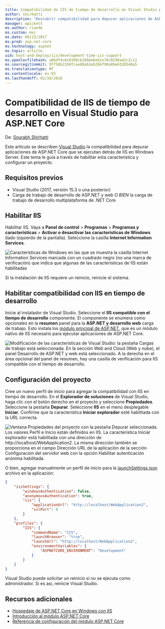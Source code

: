 ```yaml
---
title: Compatibilidad de IIS de tiempo de desarrollo en Visual Studio para ASP.NET Core
author: shirhatti
description: "Descubrir compatibilidad para depurar aplicaciones de ASP.NET Core cuando se ejecuta detrás de IIS en Windows Server."
manager: wpickett
ms.author: riande
ms.custom: mvc
ms.date: 09/13/2017
ms.prod: asp.net-core
ms.technology: aspnet
ms.topic: article
uid: host-and-deploy/iis/development-time-iis-support
ms.openlocfilehash: a8bdf4c0c0399c62666e6e61e70c0298a42c2c12
ms.sourcegitcommit: 9f758b1550fcae88ab1eb284798a89e6320548a5
ms.translationtype: MT
ms.contentlocale: es-ES
ms.lasthandoff: 02/19/2018
---
```

# <a name="development-time-iis-support-in-visual-studio-for-aspnet-core"></a>Compatibilidad de IIS de tiempo de desarrollo en Visual Studio para ASP.NET Core

De: [Sourabh Shirhatti](https://twitter.com/sshirhatti)

Este artículo se describen [Visual Studio](https://www.visualstudio.com/vs/) la compatibilidad para depurar aplicaciones de ASP.NET Core que se ejecutan detrás de IIS en Windows Server. Este tema le guía a través de habilitar esta característica y configurar un proyecto.

## <a name="prerequisites"></a>Requisitos previos

* Visual Studio (2017, versión 15.3 o una posterior)
* Carga de trabajo de desarrollo de ASP.NET y web *O BIEN* la carga de trabajo de desarrollo multiplataforma de .NET Core

## <a name="enable-iis"></a>Habilitar IIS

Habilitar IIS. Vaya a **Panel de control** > **Programas** > **Programas y características** > **Activar o desactivar las características de Windows** (lado izquierdo de la pantalla). Seleccione la casilla **Internet Information Services**.

![Características de Windows en las que se muestra la casilla Internet Information Services marcada con un cuadrado negro (no una marca de verificación) que indica que algunas de las características de IIS están habilitadas](development-time-iis-support/_static/enable_iis.png)

Si la instalación de IIS requiere un reinicio, reinicie el sistema.

## <a name="enable-development-time-iis-support"></a>Habilitar compatibilidad con IIS en tiempo de desarrollo

Inicie al instalador de Visual Studio. Seleccione el **IIS compatible con el tiempo de desarrollo** componente. El componente se enumera como opcionales en la **resumen** panel para la **ASP.NET y desarrollo web** carga de trabajo. Esto instala los [módulo principal de ASP.NET](xref:fundamentals/servers/aspnet-core-module), que es un módulo nativo de IIS necesario para ejecutar aplicaciones de ASP.NET Core.

![Modificación de las características de Visual Studio: la pestaña Cargas de trabajo está seleccionada. En la sección Web and Cloud (Web y nube), el panel Desarrollo de ASP.NET y web está seleccionado. A la derecha en el área opcional del panel de resumen, hay una casilla de verificación para IIS compatible con el tiempo de desarrollo.](development-time-iis-support/_static/development_time_support.png)

## <a name="configure-the-project"></a>Configuración del proyecto

Cree un nuevo perfil de inicio para agregar la compatibilidad con IIS en tiempo de desarrollo. En el **Explorador de soluciones** de Visual Studio, haga clic con el botón derecho en el proyecto y seleccione **Propiedades**. Seleccione la pestaña **Depurar**. Seleccione **IIS** en el menú desplegable **Iniciar**. Confirme que la característica **Iniciar explorador** esté habilitada con la URL correcta.

![Ventana Propiedades del proyecto con la pestaña Depurar seleccionada. Los valores Perfil e Inicio están definidos en IIS. La característica Iniciar explorador está habilitada con una dirección de http://localhost/WebApplication2. La misma dirección también se proporciona en el campo Dirección URL de la aplicación de la sección Configuración del servidor web con la opción Habilitar autenticación anónima habilitada.](development-time-iis-support/_static/project_properties.png)

O bien, agregar manualmente un perfil de inicio para la [launchSettings.json](http://json.schemastore.org/launchsettings) archivo en la aplicación:

```json
{
    "iisSettings": {
        "windowsAuthentication": false,
        "anonymousAuthentication": true,
        "iis": {
            "applicationUrl": "http://localhost/WebApplication2",
            "sslPort": 0
        }
    },
    "profiles": {
        "IIS": {
            "commandName": "IIS",
            "launchBrowser": "true",
            "launchUrl": "http://localhost/WebApplication2",
            "environmentVariables": {
                "ASPNETCORE_ENVIRONMENT": "Development"
            }
        }
    }
}
```

Visual Studio puede solicitar un reinicio si no se ejecuta como administrador. Si es así, reinicie Visual Studio.

## <a name="additional-resources"></a>Recursos adicionales

* [Hospedaje de ASP.NET Core en Windows con IIS](xref:host-and-deploy/iis/index)
* [Introducción al módulo ASP.NET Core](xref:fundamentals/servers/aspnet-core-module)
* [Referencia de configuración del módulo ASP.NET Core](xref:host-and-deploy/aspnet-core-module)
